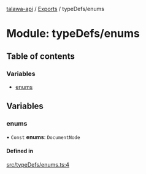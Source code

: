 [talawa-api](../README.md) / [Exports](../modules.md) / typeDefs/enums

# Module: typeDefs/enums

## Table of contents

### Variables

- [enums](typeDefs_enums.md#enums)

## Variables

### enums

• `Const` **enums**: `DocumentNode`

#### Defined in

[src/typeDefs/enums.ts:4](https://github.com/PalisadoesFoundation/talawa-api/blob/55cb3be/src/typeDefs/enums.ts#L4)
